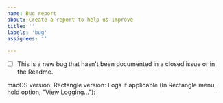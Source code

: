 ```yaml
---
name: Bug report
about: Create a report to help us improve
title: ''
labels: 'bug'
assignees: ''

---
```


- [ ] This is a new bug that hasn't been documented in a closed issue or in the Readme.

macOS version:
Rectangle version:
Logs if applicable (In Rectangle menu, hold option, "View Logging..."): 

